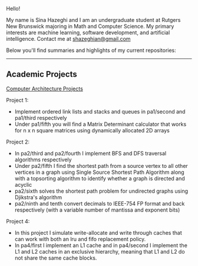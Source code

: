 Hello!

My name is Sina Hazeghi and I am an undergraduate student at Rutgers New Brunswick majoring in Math and Computer Science. My primary interests are machine learning, software development, and artificial intelligence. Contact me at shazeghian@gmail.com

Below you'll find summaries and highlights of my current repositories:

---

## Academic Projects

[Computer Architecture Projects](https://github.com/Sina-Haz/Computer-Architecture-Projects)

Project 1:
 - Implement ordered link lists and stacks and queues in pa1/second and pa1/third respectively
 - Under pa1/fifth you will find a Matrix Determinant calculator that works for n x n square matrices using dynamically allocated 2D arrays

Project 2:
 - In pa2/third and pa2/fourth I implement BFS and DFS traversal algorithms respectively
 - Under pa2/fifth I find the shortest path from a source vertex to all other vertices in a graph using Single Source Shortest Path Algorithm along with a topsorting algorithm to identify whether a graph is directed and acyclic
 - pa2/sixth solves the shortest path problem for undirected graphs using Djikstra's algorithm
 - pa2/ninth and tenth convert decimals to IEEE-754 FP format and back respectively (with a variable number of mantissa and exponent bits)

Project 4:
 - In this project I simulate write-allocate and write through caches that can work with both an lru and fifo replacement policy.
 - In pa4/first I implement an L1 cache and in pa4/second I implement the L1 and L2 caches in an exclusive hierarchy, meaning that L1 and L2 do not share the same cache blocks.


<!--
**Sina-Haz/Sina-Haz** is a ✨ _special_ ✨ repository because its `README.md` (this file) appears on your GitHub profile.

Here are some ideas to get you started:

- 🔭 I’m currently working on ...
- 🌱 I’m currently learning ...
- 👯 I’m looking to collaborate on ...
- 🤔 I’m looking for help with ...
- 💬 Ask me about ...
- 📫 How to reach me: ...
- 😄 Pronouns: ...
- ⚡ Fun fact: ...
-->
